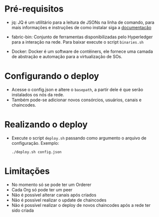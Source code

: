# Pré-requisitos

- jq: JQ é um utilitário para a leitura de JSONs na linha de comando, para mais informações e instruções de como instalar siga a [documentação](https://stedolan.github.io/jq)

- fabric-bin: Conjunto de ferramentas disponibilizadas pelo Hyperledger para a interação na rede. Para baixar execute o script `binaries.sh`

- Docker: Docker é um software de contêiners, ele fornece uma camada de abstração e automação para a virtualização de SOs.

# Configurando o deploy

- Acesse o config.json e altere o `basepath`, a partir dele é que serão instalados os nós da rede.
- Também pode-se adicionar novos consórcios, usuários, canais e chaincodes.

# Realizando o deploy

- Execute o script `deploy.sh` passando como argumento o arquivo de configuração. Exemplo:
    ```
    ./deploy.sh config.json
    ```

# Limitações

- No momento só se pode ter um Orderer
- Cada Org só pode ter um peer
- Não é possível alterar canais após criados
- Não é possível realizar o update de chaincodes
- Não é possível realizar o deploy de novos chaincodes após a rede ter sido criada